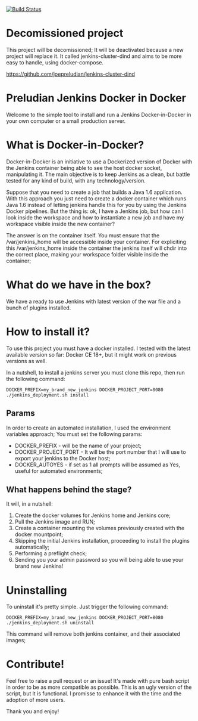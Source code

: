 [![Build Status](http://jarvis.preludian.com:8080/job/OpenSourceProjects/job/JenkinsDockerInDocker/job/master/badge/icon)](http://jarvis.preludian.com:8080/job/OpenSourceProjects/job/JenkinsDockerInDocker/job/master/)

# Decomissioned project
This project will be decomissioned; It will be deactivated because a new project will replace it. It called jenkins-cluster-dind and aims to be more easy to handle, using docker-compose.

https://github.com/joepreludian/jenkins-cluster-dind


# Preludian Jenkins Docker in Docker

Welcome to the simple tool to install and run a Jenkins Docker-in-Docker in your own computer or a small production server.

# What is Docker-in-Docker?

Docker-in-Docker is an initiative to use a Dockerized version of Docker with the Jenkins container being able to see the host docker socket, manipulating it.
The main objective is to keep Jenkins as a clean, but battle tested for any kind of build, with any technology/version.

Suppose that you need to create a job that builds a Java 1.6 application. With this approach you just need to create a docker container which runs Java 1.6 instead of letting jenkins handle this for you by using the Jenkins Docker pipelines.
But the thing is: ok, I have a Jenkins job, but how can I look inside the workspace and how to instantiate a new job and have my workspace visible inside the new container?

The answer is on the container itself. You must ensure that the /var/jenkins\_home will be accessible inside your container. For expliciting this /var/jenkins\_home inside the container the jenkins itself will chdir into the correct place, making your workspace folder visible inside the container;

# What do we have in the box?

We have a ready to use Jenkins with latest version of the war file and a bunch of plugins installed.

# How to install it?

To use this project you must have a docker installed. I tested with the latest available version so far: Docker CE 18+, but it might work on previous versions as well.

In a nutshell, to install a jenkins server you must clone this repo, then run the following command:

```
DOCKER_PREFIX=my_brand_new_jenkins DOCKER_PROJECT_PORT=8080 ./jenkins_deployment.sh install
```

## Params

In order to create an automated installation, I used the environment variables approach;
You must set the following params:

* DOCKER\_PREFIX - will be the name of your project;
* DOCKER\_PROJECT\_PORT - It will be the port number that I will use to export your jenkins to the Docker host;
* DOCKER\_AUTOYES - if set as 1 all prompts will be assumed as Yes, useful for automated environments;

## What happens behind the stage?

It will, in a nutshell:

1. Create the docker volumes for Jenkins home and Jenkins core;
2. Pull the Jenkins image and RUN;
3. Create a container mounting the volumes previously created with the docker mountpoint;
4. Skipping the initial Jenkins installation, proceeding to install the plugins automatically;
5. Performing a preflight check;
6. Sending you your admin password so you will being able to use your brand new Jenkins!


# Uninstalling

To uninstall it's pretty simple. Just trigger the following command:

```
DOCKER_PREFIX=my_brand_new_jenkins DOCKER_PROJECT_PORT=8080 ./jenkins_deployment.sh uninstall
```

This command will remove both jenkins container, and their associated images;


# Contribute!

Feel free to raise a pull request or an issue! It's made with pure bash script in order to be as more compatible as possible.
This is an ugly version of the script, but it is functional. I promisse to enhance it with the time and the adoption of more users.

Thank you and enjoy!
